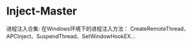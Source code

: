 # Inject-Master

进程注入合集:
在Windows环境下的进程注入方法：
CreateRemoteThread、APCInject、SuspendThread、SetWindowHookEX...
